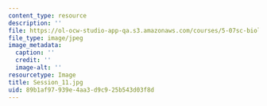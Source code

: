 ```yaml
---
content_type: resource
description: ''
file: https://ol-ocw-studio-app-qa.s3.amazonaws.com/courses/5-07sc-biological-chemistry-i-fall-2013/89b1af97939e4aa3d9c925b543d03f8d_Session_11.jpg
file_type: image/jpeg
image_metadata:
  caption: ''
  credit: ''
  image-alt: ''
resourcetype: Image
title: Session_11.jpg
uid: 89b1af97-939e-4aa3-d9c9-25b543d03f8d
---
```


